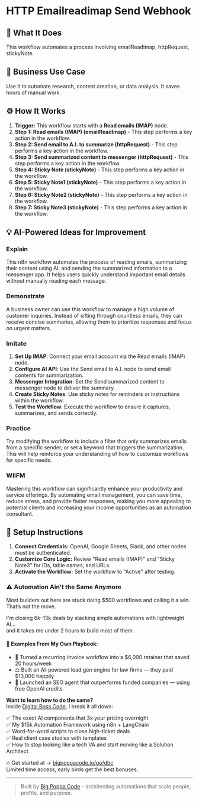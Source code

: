 # HTTP Emailreadimap Send Webhook

## 🚀 What It Does
This workflow automates a process involving emailReadImap, httpRequest, stickyNote.

## 💼 Business Use Case
Use it to automate research, content creation, or data analysis. It saves hours of manual work.

## ⚙️ How It Works
1.  **Trigger:** This workflow starts with a **Read emails (IMAP)** node.
2. **Step 1: Read emails (IMAP) (emailReadImap)** - This step performs a key action in the workflow.
3. **Step 2: Send email to A.I. to summarize (httpRequest)** - This step performs a key action in the workflow.
4. **Step 3: Send summarized content to messenger (httpRequest)** - This step performs a key action in the workflow.
5. **Step 4: Sticky Note (stickyNote)** - This step performs a key action in the workflow.
6. **Step 5: Sticky Note1 (stickyNote)** - This step performs a key action in the workflow.
7. **Step 6: Sticky Note2 (stickyNote)** - This step performs a key action in the workflow.
8. **Step 7: Sticky Note3 (stickyNote)** - This step performs a key action in the workflow.

## 💡 AI-Powered Ideas for Improvement
### Explain
This n8n workflow automates the process of reading emails, summarizing their content using AI, and sending the summarized information to a messenger app. It helps users quickly understand important email details without manually reading each message.

### Demonstrate
A business owner can use this workflow to manage a high volume of customer inquiries. Instead of sifting through countless emails, they can receive concise summaries, allowing them to prioritize responses and focus on urgent matters.

### Imitate
1. **Set Up IMAP**: Connect your email account via the Read emails (IMAP) node.
2. **Configure AI API**: Use the Send email to A.I. node to send email contents for summarization.
3. **Messenger Integration**: Set the Send summarized content to messenger node to deliver the summary.
4. **Create Sticky Notes**: Use sticky notes for reminders or instructions within the workflow.
5. **Test the Workflow**: Execute the workflow to ensure it captures, summarizes, and sends correctly.

### Practice
Try modifying the workflow to include a filter that only summarizes emails from a specific sender, or set a keyword that triggers the summarization. This will help reinforce your understanding of how to customize workflows for specific needs.

### WIIFM
Mastering this workflow can significantly enhance your productivity and service offerings. By automating email management, you can save time, reduce stress, and provide faster responses, making you more appealing to potential clients and increasing your income opportunities as an automation consultant.

## 🔧 Setup Instructions
1. **Connect Credentials:** OpenAI, Google Sheets, Slack, and other nodes must be authenticated.
2. **Customize Core Logic:** Review "Read emails (IMAP)" and "Sticky Note3" for IDs, table names, and URLs.
3. **Activate the Workflow:** Set the workflow to "Active" after testing.

### ⚠️ Automation Ain’t the Same Anymore

Most builders out here are stuck doing $500 workflows and calling it a win.  
That’s not the move.  

I'm closing $6k–$13k deals by stacking simple automations with lightweight AI...  
and it takes me under 2 hours to build most of them.

#### 🧠 Examples From My Own Playbook:
- 🔁 Turned a recurring invoice workflow into a $6,000 retainer that saved 20 hours/week  
- ⚖️ Built an AI-powered lead gen engine for law firms — they paid $13,000 happily  
- 🚀 Launched an SEO agent that outperforms funded companies — using free OpenAI credits  

**Want to learn how to do the same?**  
Inside [Digital Boss Code](https://bigpoppacode.io/go/dbc), I break it all down:

✅ The exact AI components that 3x your pricing overnight  
✅ My $15k Automation Framework using n8n + LangChain  
✅ Word-for-word scripts to close high-ticket deals  
✅ Real client case studies with templates  
✅ How to stop looking like a tech VA and start moving like a Solution Architect  

🔥 Get started at → [bigpoppacode.io/go/dbc](https://bigpoppacode.io/go/dbc)  
Limited time access, early birds get the best bonuses.

---
> Built by [Big Poppa Code](https://bigpoppacode.io) – architecting automations that scale people, profits, and purpose.
